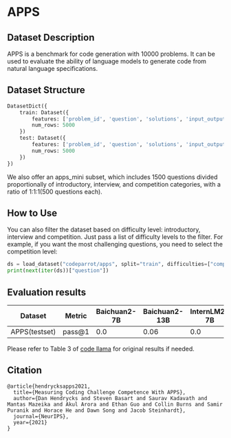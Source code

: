 # APPS
## Dataset Description
APPS is a benchmark for code generation with 10000 problems. It can be used to evaluate the ability of language models to generate code from natural language specifications.

## Dataset Structure
```python
DatasetDict({
    train: Dataset({
        features: ['problem_id', 'question', 'solutions', 'input_output', 'difficulty', 'url', 'starter_code'],
        num_rows: 5000
    })
    test: Dataset({
        features: ['problem_id', 'question', 'solutions', 'input_output', 'difficulty', 'url', 'starter_code'],
        num_rows: 5000
    })
})
```
We also offer an apps_mini subset, which includes 1500 questions divided proportionally of introductory, interview, and competition categories, with a ratio of 1:1:1(500 questions each).

## How to Use
You can also filter the dataset based on difficulty level: introductory, interview and competition. Just pass a list of difficulty levels to the filter. For example, if you want the most challenging questions, you need to select the competition level:
```python
ds = load_dataset("codeparrot/apps", split="train", difficulties=["competition"])
print(next(iter(ds))["question"])
```
## Evaluation results


| Dataset | Metric | Baichuan2-7B | Baichuan2-13B | InternLM2-7B | InternLM2-20B |
|---------|--------|---------------|----------------|---------------|----------------|
| APPS(testset) | pass@1 | 0.0 | 0.06 | 0.0 | 0.0 |

Please refer to Table 3 of [code llama](https://scontent-nrt1-2.xx.fbcdn.net/v/t39.2365-6/369856151_1754812304950972_1159666448927483931_n.pdf?_nc_cat=107&ccb=1-7&_nc_sid=3c67a6&_nc_ohc=TxT1PKkNBZoAX8zMHbm&_nc_ht=scontent-nrt1-2.xx&oh=00_AfDmmQAPzqX1-QOKIDUV5lGKzaZqt0CZUVtxFjHtnh6ycQ&oe=65F5AF8F) for original results if needed. 

## Citation
```
@article{hendrycksapps2021,
  title={Measuring Coding Challenge Competence With APPS},
  author={Dan Hendrycks and Steven Basart and Saurav Kadavath and Mantas Mazeika and Akul Arora and Ethan Guo and Collin Burns and Samir Puranik and Horace He and Dawn Song and Jacob Steinhardt},
  journal={NeurIPS},
  year={2021}
}
```
